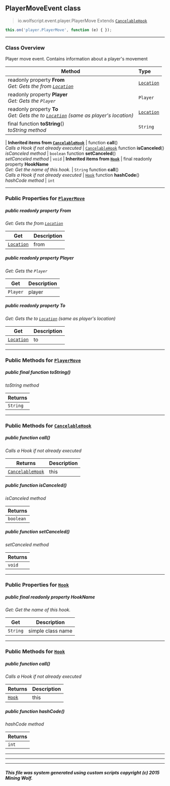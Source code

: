 ## PlayerMoveEvent __class__

>io.wolfscript.event.player.PlayerMove
>Extends [`CancelableHook`](../../hook/CancelableHook.md)
``` javascript
this.on('player.PlayerMove', function (e) { });
```


---

### Class Overview

Player move event. Contains information about a player's movement

Method | Type   
--- | :--- 
 readonly property __From__ <br> _Get: Gets the from [`Location`](../../api/world/position/Location.md)_ | [`Location`](../../api/world/position/Location.md)
 readonly property __Player__ <br> _Get: Gets the `Player`_ | `Player`
 readonly property __To__ <br> _Get: Gets the to [`Location`](../../api/world/position/Location.md) (same as player's location)_ | [`Location`](../../api/world/position/Location.md)
final function __toString__() <br> _toString method_ | `String`
 |
__Inherited items from [`CancelableHook`](../../hook/CancelableHook.md)__ |
 function __call__() <br> _Calls a Hook if not already executed_ | [`CancelableHook`](../../hook/CancelableHook.md)
 function __isCanceled__() <br> _isCanceled method_ | `boolean`
 function __setCanceled__() <br> _setCanceled method_ | `void`
 |
__Inherited items from [`Hook`](../../hook/Hook.md)__ |
final readonly property __HookName__ <br> _Get: Get the name of this hook._ | `String`
 function __call__() <br> _Calls a Hook if not already executed_ | [`Hook`](../../hook/Hook.md)
 function __hashCode__() <br> _hashCode method_ | `int`







---


### Public Properties for [`PlayerMove`](PlayerMove.md)

##### <a id='from'></a>public  readonly property __From__

_Get: Gets the from [`Location`](../../api/world/position/Location.md)_

Get | Description
--- | --- 
[`Location`](../../api/world/position/Location.md) | from



##### <a id='player'></a>public  readonly property __Player__

_Get: Gets the `Player`_

Get | Description
--- | --- 
`Player` | player



##### <a id='to'></a>public  readonly property __To__

_Get: Gets the to [`Location`](../../api/world/position/Location.md) (same as player's location)_

Get | Description
--- | --- 
[`Location`](../../api/world/position/Location.md) | to



---

### Public Methods for [`PlayerMove`](PlayerMove.md)

##### <a id='tostring'></a>public final function __toString__()

_toString method_

Returns | 
--- | 
`String` |


---

### Public Methods for [`CancelableHook`](../../hook/CancelableHook.md)

##### <a id='call'></a>public  function __call__()

_Calls a Hook if not already executed_

Returns | Description
--- | --- 
[`CancelableHook`](../../hook/CancelableHook.md) | this


##### <a id='iscanceled'></a>public  function __isCanceled__()

_isCanceled method_

Returns | 
--- | 
`boolean` |


##### <a id='setcanceled'></a>public  function __setCanceled__()

_setCanceled method_

Returns | 
--- | 
`void` |


---

### Public Properties for [`Hook`](../../hook/Hook.md)

##### <a id='hookname'></a>public final readonly property __HookName__

_Get: Get the name of this hook._

Get | Description
--- | --- 
`String` | simple class name



---

### Public Methods for [`Hook`](../../hook/Hook.md)

##### <a id='call'></a>public  function __call__()

_Calls a Hook if not already executed_

Returns | Description
--- | --- 
[`Hook`](../../hook/Hook.md) | this


##### <a id='hashcode'></a>public  function __hashCode__()

_hashCode method_

Returns | 
--- | 
`int` |


---


---


---


##### This file was system generated using custom scripts copyright (c) 2015 Mining Wolf.
	

